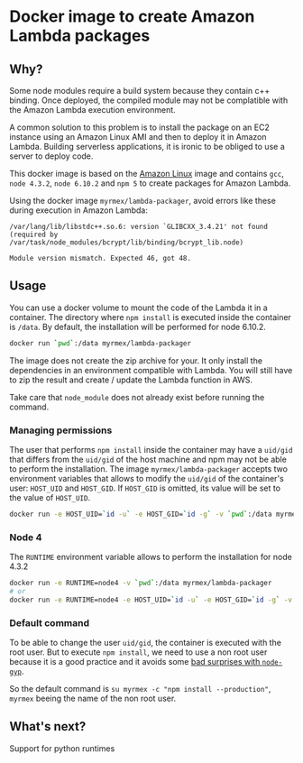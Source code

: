 # Docker image to create Amazon Lambda packages

## Why?

Some node modules require a build system because they contain c++ binding. Once deployed, the compiled module may not be
complatible with the Amazon Lambda execution environment.

A common solution to this problem is to install the package on an EC2 instance using an Amazon Linux AMI and then to
deploy it in Amazon Lambda. Building serverless applications, it is ironic to be obliged to use a server to deploy code.

This docker image is based on the [Amazon Linux](https://hub.docker.com/_/amazonlinux/) image and contains `gcc`,
`node 4.3.2`, `node 6.10.2` and `npm 5` to create packages for Amazon Lambda.

Using the docker image `myrmex/lambda-packager`, avoid errors like these during execution in Amazon Lambda:

```
/var/lang/lib/libstdc++.so.6: version `GLIBCXX_3.4.21' not found (required by /var/task/node_modules/bcrypt/lib/binding/bcrypt_lib.node)
```

```
Module version mismatch. Expected 46, got 48.
```

## Usage

You can use a docker volume to mount the code of the Lambda it in a container. The directory where `npm install` is
executed inside the container is `/data`. By default, the installation will be performed for node 6.10.2.

```bash
docker run `pwd`:/data myrmex/lambda-packager
```

The image does not create the zip archive for your. It only install the dependencies in an environment compatible with
Lambda. You will still have to zip the result and create / update the Lambda function in AWS.

Take care that `node_module` does not already exist before running the command.

### Managing permissions

The user that performs `npm install` inside the container may have a `uid/gid` that differs from the `uid/gid` of the
host machine and npm may not be able to perform the installation. The image `myrmex/lambda-packager` accepts two
environment variables that allows to modify the `uid/gid` of the container's user: `HOST_UID` and `HOST_GID`. If
`HOST_GID` is omitted, its value will be set to the value of `HOST_UID`.

```bash
docker run -e HOST_UID=`id -u` -e HOST_GID=`id -g` -v `pwd`:/data myrmex/lambda-packager
```

### Node 4

The `RUNTIME` environment variable allows to perform the installation for node 4.3.2

```bash
docker run -e RUNTIME=node4 -v `pwd`:/data myrmex/lambda-packager
# or
docker run -e RUNTIME=node4 -e HOST_UID=`id -u` -e HOST_GID=`id -g` -v `pwd`:/data myrmex/lambda-packager
```

### Default command

To be able to change the user `uid/gid`, the container is executed with the root user. But to execute `npm install`, we
need to use a non root user because it is a good practice and it avoids some [bad surprises with
`node-gyp`](https://github.com/nodejs/node-gyp/issues/454).

So the default command is `su myrmex -c "npm install --production"`, `myrmex` beeing the name of the non root user.

## What's next?

Support for python runtimes
